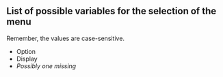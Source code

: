 ## List of possible variables for the selection of the menu

Remember, the values are case-sensitive.

- Option
- Display
- *Possibly one missing*
